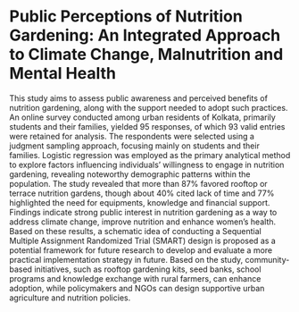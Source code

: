 # Public Perceptions of Nutrition Gardening: An Integrated Approach to Climate Change, Malnutrition and Mental Health
This study aims to assess public awareness and perceived benefits of nutrition gardening, along with the support needed to adopt such practices. An online survey conducted among urban residents of Kolkata, primarily students and their families, yielded 95 responses, of which 93 valid entries were retained for analysis. The respondents were selected using a judgment sampling approach, focusing mainly on students and their families. Logistic regression was employed as the primary analytical method to explore factors influencing individuals’ willingness to engage in nutrition gardening, revealing noteworthy demographic patterns within the population. The study revealed that more than 87% favored rooftop or terrace nutrition gardens, though about 40% cited lack of time and 77% highlighted the need for equipments, knowledge and financial support. Findings indicate strong public interest in nutrition gardening as a way to address climate change, improve nutrition and enhance women’s health. Based on these results, a schematic idea of conducting a Sequential Multiple Assignment Randomized Trial (SMART) design is proposed as a potential framework for future research to develop and evaluate a more practical implementation strategy in future. Based on the study, community-based initiatives, such as rooftop gardening kits, seed banks, school programs and knowledge exchange with rural farmers, can enhance adoption, while policymakers and NGOs can design supportive urban agriculture and nutrition policies.
